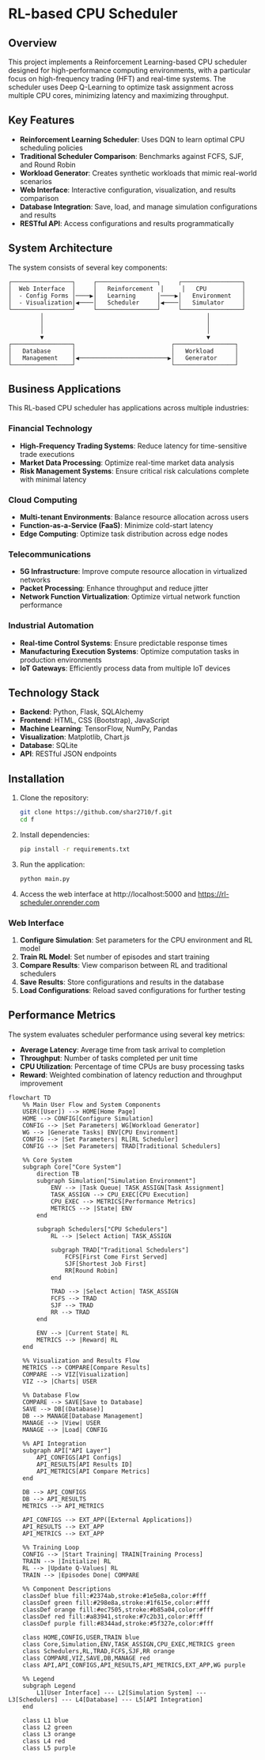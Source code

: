 # RL-based CPU Scheduler

## Overview

This project implements a Reinforcement Learning-based CPU scheduler designed for high-performance computing environments, with a particular focus on high-frequency trading (HFT) and real-time systems. The scheduler uses Deep Q-Learning to optimize task assignment across multiple CPU cores, minimizing latency and maximizing throughput.

## Key Features

- **Reinforcement Learning Scheduler**: Uses DQN to learn optimal CPU scheduling policies
- **Traditional Scheduler Comparison**: Benchmarks against FCFS, SJF, and Round Robin
- **Workload Generator**: Creates synthetic workloads that mimic real-world scenarios
- **Web Interface**: Interactive configuration, visualization, and results comparison
- **Database Integration**: Save, load, and manage simulation configurations and results
- **RESTful API**: Access configurations and results programmatically

## System Architecture

The system consists of several key components:

```
┌─────────────────┐     ┌─────────────────┐     ┌─────────────────┐
│  Web Interface  │     │   Reinforcement  │     │   CPU          │
│  - Config Forms │────▶│   Learning      │────▶│   Environment   │
│  - Visualization│◀────│   Scheduler     │◀────│   Simulator     │
└─────────────────┘     └─────────────────┘     └─────────────────┘
         │                                              │
         │                                              │
         │                                              │
         ▼                                              ▼
┌─────────────────┐                           ┌─────────────────┐
│   Database      │                           │   Workload      │
│   Management    │◀─────────────────────────▶│   Generator     │
└─────────────────┘                           └─────────────────┘
```

## Business Applications

This RL-based CPU scheduler has applications across multiple industries:

### Financial Technology
- **High-Frequency Trading Systems**: Reduce latency for time-sensitive trade executions
- **Market Data Processing**: Optimize real-time market data analysis
- **Risk Management Systems**: Ensure critical risk calculations complete with minimal latency

### Cloud Computing
- **Multi-tenant Environments**: Balance resource allocation across users
- **Function-as-a-Service (FaaS)**: Minimize cold-start latency
- **Edge Computing**: Optimize task distribution across edge nodes

### Telecommunications
- **5G Infrastructure**: Improve compute resource allocation in virtualized networks
- **Packet Processing**: Enhance throughput and reduce jitter
- **Network Function Virtualization**: Optimize virtual network function performance

### Industrial Automation
- **Real-time Control Systems**: Ensure predictable response times
- **Manufacturing Execution Systems**: Optimize computation tasks in production environments
- **IoT Gateways**: Efficiently process data from multiple IoT devices

## Technology Stack

- **Backend**: Python, Flask, SQLAlchemy
- **Frontend**: HTML, CSS (Bootstrap), JavaScript
- **Machine Learning**: TensorFlow, NumPy, Pandas
- **Visualization**: Matplotlib, Chart.js
- **Database**: SQLite
- **API**: RESTful JSON endpoints

## Installation

1. Clone the repository:
   ```bash
   git clone https://github.com/shar2710/f.git
   cd f
   ```

2. Install dependencies:
   ```bash
   pip install -r requirements.txt
   ```

3. Run the application:
   ```bash
   python main.py
   ```

4. Access the web interface at http://localhost:5000 and https://rl-scheduler.onrender.com



### Web Interface

1. **Configure Simulation**: Set parameters for the CPU environment and RL model
2. **Train RL Model**: Set number of episodes and start training
3. **Compare Results**: View comparison between RL and traditional schedulers
4. **Save Results**: Store configurations and results in the database
5. **Load Configurations**: Reload saved configurations for further testing


## Performance Metrics

The system evaluates scheduler performance using several key metrics:

- **Average Latency**: Average time from task arrival to completion
- **Throughput**: Number of tasks completed per unit time
- **CPU Utilization**: Percentage of time CPUs are busy processing tasks
- **Reward**: Weighted combination of latency reduction and throughput improvement

```mermaid
flowchart TD
    %% Main User Flow and System Components
    USER([User]) --> HOME[Home Page]
    HOME --> CONFIG[Configure Simulation]
    CONFIG --> |Set Parameters| WG[Workload Generator]
    WG --> |Generate Tasks| ENV[CPU Environment]
    CONFIG --> |Set Parameters| RL[RL Scheduler]
    CONFIG --> |Set Parameters| TRAD[Traditional Schedulers]

    %% Core System
    subgraph Core["Core System"]
        direction TB
        subgraph Simulation["Simulation Environment"]
            ENV --> |Task Queue| TASK_ASSIGN[Task Assignment]
            TASK_ASSIGN --> CPU_EXEC[CPU Execution]
            CPU_EXEC --> METRICS[Performance Metrics]
            METRICS --> |State| ENV
        end
        
        subgraph Schedulers["CPU Schedulers"]
            RL --> |Select Action| TASK_ASSIGN
            
            subgraph TRAD["Traditional Schedulers"]
                FCFS[First Come First Served]
                SJF[Shortest Job First]
                RR[Round Robin]
            end
            
            TRAD --> |Select Action| TASK_ASSIGN
            FCFS --> TRAD
            SJF --> TRAD
            RR --> TRAD
        end
        
        ENV --> |Current State| RL
        METRICS --> |Reward| RL
    end

    %% Visualization and Results Flow
    METRICS --> COMPARE[Compare Results]
    COMPARE --> VIZ[Visualization]
    VIZ --> |Charts| USER

    %% Database Flow
    COMPARE --> SAVE[Save to Database]
    SAVE --> DB[(Database)]
    DB --> MANAGE[Database Management]
    MANAGE --> |View| USER
    MANAGE --> |Load| CONFIG

    %% API Integration
    subgraph API["API Layer"]
        API_CONFIGS[API Configs]
        API_RESULTS[API Results ID]
        API_METRICS[API Compare Metrics]
    end

    DB --> API_CONFIGS
    DB --> API_RESULTS
    METRICS --> API_METRICS

    API_CONFIGS --> EXT_APP([External Applications])
    API_RESULTS --> EXT_APP
    API_METRICS --> EXT_APP

    %% Training Loop
    CONFIG --> |Start Training| TRAIN[Training Process]
    TRAIN --> |Initialize| RL
    RL --> |Update Q-Values| RL
    TRAIN --> |Episodes Done| COMPARE

    %% Component Descriptions
    classDef blue fill:#2374ab,stroke:#1e5e8a,color:#fff
    classDef green fill:#298e8a,stroke:#1f615e,color:#fff
    classDef orange fill:#ec7505,stroke:#b85a04,color:#fff
    classDef red fill:#a83941,stroke:#7c2b31,color:#fff
    classDef purple fill:#8344ad,stroke:#5f327e,color:#fff

    class HOME,CONFIG,USER,TRAIN blue
    class Core,Simulation,ENV,TASK_ASSIGN,CPU_EXEC,METRICS green
    class Schedulers,RL,TRAD,FCFS,SJF,RR orange
    class COMPARE,VIZ,SAVE,DB,MANAGE red
    class API,API_CONFIGS,API_RESULTS,API_METRICS,EXT_APP,WG purple

    %% Legend
    subgraph Legend
        L1[User Interface] --- L2[Simulation System] --- L3[Schedulers] --- L4[Database] --- L5[API Integration]
    end

    class L1 blue
    class L2 green
    class L3 orange
    class L4 red
    class L5 purple

